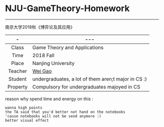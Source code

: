 # NJU-GameTheory-Homework
---
南京大学2018秋《博弈论及其应用》

[^_^]: 时间地点人物


| - | --- |
| :------: | ------ | 
| Class | Game Theory and Applications |
| Time | 2018 Fall | 
| Place| Nanjing University  | 
| Teacher| [Wei Gao](http://lamda.nju.edu.cn/gaow/)  | 
| Student| undergraduates, a lot of them aren;t major in CS :) | 
| Property | Compulsory for undergraduates majoyed in CS |



[^_^]: 起因经过结果  


reason why spend time and energy on this :

```
wanna high points
the TA said that you'd better not hand on the notebooks 
'cause notebooks will not be send anymore :)
better visual effect
```

